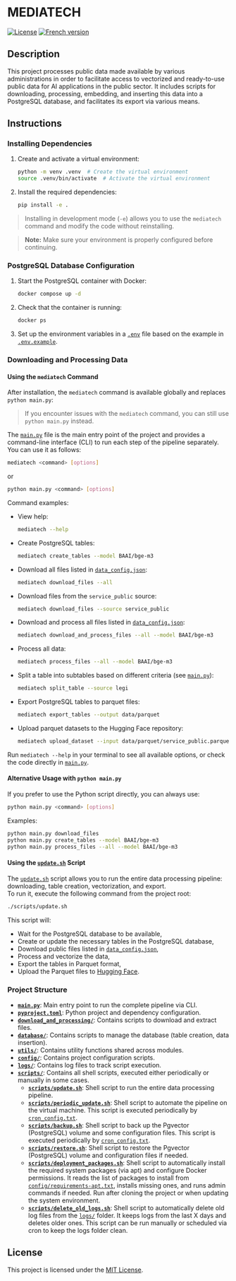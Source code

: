 # MEDIATECH

[![License](https://img.shields.io/github/license/etalab-ia/mediatech?color=red&label=license)](https://github.com/etalab-ia/mediatech/blob/main/LICENSE)
[![French version](https://img.shields.io/badge/🇫🇷-French%20version-blue)](./docs/README_fr.md)

## Description

This project processes public data made available by various administrations in order to facilitate access to vectorized and ready-to-use public data for AI applications in the public sector.
It includes scripts for downloading, processing, embedding, and inserting this data into a PostgreSQL database, and facilitates its export via various means.

## Instructions

### Installing Dependencies

1. Create and activate a virtual environment:
   ```bash
   python -m venv .venv  # Create the virtual environment
   source .venv/bin/activate  # Activate the virtual environment
   ```

2. Install the required dependencies:
   ```bash
   pip install -e .
   ```

> Installing in development mode (`-e`) allows you to use the `mediatech` command and modify the code without reinstalling.

> **Note:** Make sure your environment is properly configured before continuing.

### PostgreSQL Database Configuration

1. Start the PostgreSQL container with Docker:
   ```bash
   docker compose up -d
   ```

2. Check that the container is running:
   ```bash
   docker ps
   ```

3. Set up the environment variables in a [`.env`](.env) file based on the example in [`.env.example`](.env.example).

### Downloading and Processing Data

#### Using the `mediatech` Command

After installation, the `mediatech` command is available globally and replaces `python main.py`:

> If you encounter issues with the `mediatech` command, you can still use `python main.py` instead.

The [`main.py`](main.py) file is the main entry point of the project and provides a command-line interface (CLI) to run each step of the pipeline separately.  
You can use it as follows:

```bash
mediatech <command> [options]
```
or 

```bash
python main.py <command> [options]
```

Command examples:
- View help:
  ```bash
  mediatech --help
  ```
- Create PostgreSQL tables:  
  ```bash
  mediatech create_tables --model BAAI/bge-m3
  ```
- Download all files listed in [`data_config.json`](config/data_config.json):  
  ```bash
  mediatech download_files --all
  ```
- Download files from the `service_public` source:  
  ```bash
  mediatech download_files --source service_public
  ```
- Download and process all files listed in [`data_config.json`](config/data_config.json):  
  ```bash
  mediatech download_and_process_files --all --model BAAI/bge-m3
  ```
- Process all data:  
  ```bash
  mediatech process_files --all --model BAAI/bge-m3
  ```
- Split a table into subtables based on different criteria (see [`main.py`](main.py)):  
  ```bash
  mediatech split_table --source legi
  ```
- Export PostgreSQL tables to parquet files:  
  ```bash
  mediatech export_tables --output data/parquet
  ```
- Upload parquet datasets to the Hugging Face repository:
  ```bash
  mediatech upload_dataset --input data/parquet/service_public.parquet --dataset-name service-public
  ```


Run `mediatech --help` in your terminal to see all available options, or check the code directly in [`main.py`](main.py).


#### Alternative Usage with `python main.py`

If you prefer to use the Python script directly, you can always use:

```bash
python main.py <command> [options]
```

Examples:
```bash
python main.py download_files
python main.py create_tables --model BAAI/bge-m3
python main.py process_files --all --model BAAI/bge-m3
```
#### Using the [`update.sh`](update.sh) Script

The [`update.sh`](update.sh) script allows you to run the entire data processing pipeline: downloading, table creation, vectorization, and export.  
To run it, execute the following command from the project root:

```bash
./scripts/update.sh
```

This script will:
- Wait for the PostgreSQL database to be available,
- Create or update the necessary tables in the PostgreSQL database,
- Download public files listed in [`data_config.json`](config/data_config.json),
- Process and vectorize the data,
- Export the tables in Parquet format,
- Upload the Parquet files to [Hugging Face](https://huggingface.co/AgentPublic).

### Project Structure

- **[`main.py`](main.py)**: Main entry point to run the complete pipeline via CLI.
- **[`pyproject.toml`](pyproject.toml)**: Python project and dependency configuration.
- **[`download_and_processing/`](download_and_processing/)**: Contains scripts to download and extract files.
- **[`database/`](database/)**: Contains scripts to manage the database (table creation, data insertion).
- **[`utils/`](utils/)**: Contains utility functions shared across modules.
- **[`config/`](config/)**: Contains project configuration scripts.
- **[`logs/`](logs/)**: Contains log files to track script execution.
- **[`scripts/`](scripts/)**: Contains all shell scripts, executed either periodically or manually in some cases.
  - **[`scripts/update.sh`](scripts/update.sh)**: Shell script to run the entire data processing pipeline.
  - **[`scripts/periodic_update.sh`](scripts/periodic_update.sh)**: Shell script to automate the pipeline on the virtual machine. This script is executed periodically by [`cron_config.txt`](cron_config.txt).
  - **[`scripts/backup.sh`](scripts/backup.sh)**: Shell script to back up the Pgvector (PostgreSQL) volume and some configuration files. This script is executed periodically by [`cron_config.txt`](cron_config.txt).
  - **[`scripts/restore.sh`](scripts/restore.sh)**: Shell script to restore the Pgvector (PostgreSQL) volume and configuration files if needed.
  - **[`scripts/deployment_packages.sh`](scripts/deployment_packages.sh)**: Shell script to automatically install the required system packages (via apt) and configure Docker permissions. It reads the list of packages to install from [`config/requirements-apt.txt`](config/requirements-apt.txt), installs missing ones, and runs admin commands if needed. Run after cloning the project or when updating the system environment.
  - **[`scripts/delete_old_logs.sh`](scripts/delete_old_logs.sh)**: Shell script to automatically delete old log files from the [`logs/`](logs/) folder. It keeps logs from the last X days and deletes older ones. This script can be run manually or scheduled via cron to keep the logs folder clean.

## License

This project is licensed under the [MIT License](./LICENSE).